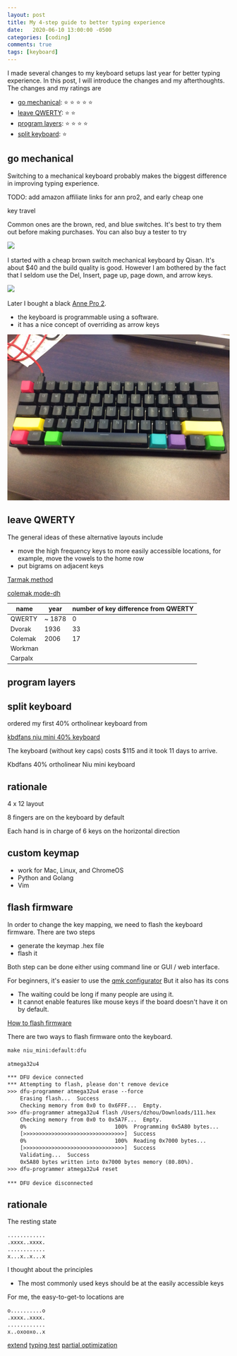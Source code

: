 ```yaml
---
layout: post
title: My 4-step guide to better typing experience
date:   2020-06-10 13:00:00 -0500
categories: [coding]
comments: true
tags: [keyboard]
---
```


I made several changes to my keyboard setups last year for better typing experience.
In this post, I will introduce the changes and my afterthoughts.
The changes and my ratings are

* [go mechanical](#mecha): &#11088; &#11088; &#11088; &#11088; &#11088;
* [leave QWERTY](#colemak): &#11088; &#11088;
* [program layers](#ortho): &#11088; &#11088; &#11088; &#11088;
* [split keyboard](#split): &#11088;

## <a name='mecha'></a> go mechanical

Switching to a mechanical keyboard probably makes the biggest difference in
improving typing experience.

TODO: add amazon affiliate links for ann pro2, and early cheap one

key travel

Common ones are the brown, red, and blue switches.
It's best to try them out before making purchases.
You can also buy a tester to try

<a target="_blank"  href="https://www.amazon.com/gp/product/B01G3BJOHO/ref=as_li_tl?ie=UTF8&camp=1789&creative=9325&creativeASIN=B01G3BJOHO&linkCode=as2&tag=nosarthur2016-20&linkId=7cd4d1b2e5038d71f6cf9a961e1acde2"><img border="0" src="//ws-na.amazon-adsystem.com/widgets/q?_encoding=UTF8&MarketPlace=US&ASIN=B01G3BJOHO&ServiceVersion=20070822&ID=AsinImage&WS=1&Format=_SL250_&tag=nosarthur2016-20" ></a><img src="//ir-na.amazon-adsystem.com/e/ir?t=nosarthur2016-20&l=am2&o=1&a=B01G3BJOHO" width="1" height="1" border="0" alt="" style="border:none !important; margin:0px !important;" />

I started with a cheap brown switch mechanical keyboard by Qisan.
It's about $40 and the build quality is good. However I am bothered by the fact
that I seldom use the Del, Insert, page up, page down, and arrow keys.

<a target="_blank"  href="https://www.amazon.com/gp/product/B01E8KO2B0/ref=as_li_tl?ie=UTF8&camp=1789&creative=9325&creativeASIN=B01E8KO2B0&linkCode=as2&tag=nosarthur2016-20&linkId=9f14d04d65b54c3935c8bc3bb3e094c0"><img border="0" src="//ws-na.amazon-adsystem.com/widgets/q?_encoding=UTF8&MarketPlace=US&ASIN=B01E8KO2B0&ServiceVersion=20070822&ID=AsinImage&WS=1&Format=_SL250_&tag=nosarthur2016-20" ></a><img src="//ir-na.amazon-adsystem.com/e/ir?t=nosarthur2016-20&l=am2&o=1&a=B01E8KO2B0" width="1" height="1" border="0" alt="" style="border:none !important; margin:0px !important;" />

Later I bought a black [Anne Pro 2](https://amzn.to/3dL815M).

- the keyboard is programmable using a software.
- it has a nice concept of overriding as arrow keys

[![ap2](/assets/ann_pro.jpg)](https://amzn.to/3dL815M)


## <a name='colemak'></a> leave QWERTY

The general ideas of these alternative layouts include

- move the high frequency keys to more easily accessible locations, for
  example, move the vowels to the home row
- put bigrams on adjacent keys

[Tarmak method](https://forum.colemak.com/topic/1858-learn-colemak-in-steps-with-the-tarmak-layouts/)

[colemak mode-dh](https://colemakmods.github.io/mod-dh/)

name | year | number of key difference from QWERTY
--- | ---|---
QWERTY |~ 1878 | 0
Dvorak | 1936 | 33
Colemak | 2006 | 17
Workman ||
Carpalx ||


## <a name='ortho'></a> program layers

## <a name='split'></a> split keyboard


ordered my first 40% ortholinear keyboard from

[kbdfans niu mini 40% keyboard](https://kbdfans.cn/collections/fully-assembled-keyboard/products/fully-assembled-niu40-mechanical-keyboard)

The keyboard (without key caps) costs $115 and it took 11 days to arrive.


Kbdfans 40% ortholinear Niu mini keyboard

## rationale

4 x 12 layout

8 fingers are on the keyboard by default

Each hand is in charge of 6 keys on the horizontal direction

## custom keymap

- work for Mac, Linux, and ChromeOS
- Python and Golang
- Vim


## flash firmware

In order to change the key mapping, we need to flash the keyboard firmware.
There are two steps


- generate the keymap .hex file
- flash it

Both step can be done either using command line or GUI / web interface.

For beginners, it's easier to use the [qmk configurator]()
But it also has its cons

- The waiting could be long if many people are using it.
- It cannot enable features like mouse keys if the board doesn't have it on by default.

[How to flash firmware]()

There are two ways to flash firmware onto the keyboard.
[](https://github.com/qmk/qmk_firmware/tree/master/keyboards/niu_mini)

```
make niu_mini:default:dfu
```


`atmega32u4`

```
*** DFU device connected
*** Attempting to flash, please don't remove device
>>> dfu-programmer atmega32u4 erase --force
    Erasing flash...  Success
    Checking memory from 0x0 to 0x6FFF...  Empty.
>>> dfu-programmer atmega32u4 flash /Users/dzhou/Downloads/111.hex
    Checking memory from 0x0 to 0x5A7F...  Empty.
    0%                            100%  Programming 0x5A80 bytes...
    [>>>>>>>>>>>>>>>>>>>>>>>>>>>>>>>>]  Success
    0%                            100%  Reading 0x7000 bytes...
    [>>>>>>>>>>>>>>>>>>>>>>>>>>>>>>>>]  Success
    Validating...  Success
    0x5A80 bytes written into 0x7000 bytes memory (80.80%).
>>> dfu-programmer atmega32u4 reset

*** DFU device disconnected
```


## rationale

The resting state
```
............
.xxxx..xxxx.
............
x...x..x...x
```


I thought about the principles

- The most commonly used keys should be at the easily accessible keys

For me, the easy-to-get-to locations are
```
o..........o
.xxxx..xxxx.
............
x..oxooxo..x
```

[extend](https://forum.colemak.com/topic/2014-extend-extra-extreme/)
[typing test](https://www.speedtypingonline.com/typing-test)
[partial optimization](http://mkweb.bcgsc.ca/carpalx/?partial_optimization)
